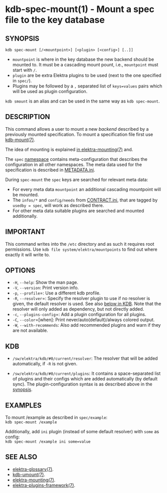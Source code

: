 kdb-spec-mount(1) - Mount a spec file to the key database
=========================================================

## SYNOPSIS

`kdb spec-mount [/<mountpoint>] [<plugin> [<config>] [..]]`  

- `mountpoint` is where in the key database the new backend should be mounted to.
  It must be a cascading mount pount, i.e., `mountpoint` must start with `/`.
- `plugin` are be extra Elektra plugins to be used (next to the one specified in `spec/`).
- Plugins may be followed by a `,` separated list of `keys=values` pairs which will be used as plugin configuration.

`kdb smount` is an alias and can be used in the same way as `kdb spec-mount`.


## DESCRIPTION

This command allows a user to mount a new *backend* described by a previously mounted specification.
To mount a specification file first use [kdb-mount(7)](kdb-mount.md).

The idea of mounting is explained [in elektra-mounting(7)](elektra-mounting.md) and.

The `spec` [namespace](elektra-namespaces.md) contains meta-configuration that describes the configuration in all other namespaces.
The meta data used for the specification is described in [METADATA.ini](/doc/METADATA.ini).

During `spec-mount` the `spec` keys are searched for relevant meta data:

- For every meta data `mountpoint` an additional cascading mountpoint will be mounted.
- The `infos/*` and `config/needs` from [CONTRACT.ini](/doc/CONTRACT.ini), that are tagged by `usedby = spec`, will work as described there.
- For other meta data suitable plugins are searched and mounted additionally.


## IMPORTANT

This command writes into the `/etc` directory and as such it requires root permissions.
Use `kdb file system/elektra/mountpoints` to find out where exactly it will write to.


## OPTIONS

- `-H`, `--help`:
  Show the man page.
- `-V`, `--version`:
  Print version info.
- `-p`, `--profile`=<profile>:
  Use a different kdb profile.
- `-R`, `--resolver`=<name>:
  Specify the resolver plugin to use if no resolver is given, the default resolver is used.
  See also [below in KDB](#KDB).
  Note that the resolver will only added as dependency, but not directly added.
- `-c`, `--plugins-config`=<config>:
  Add a plugin configuration for all plugins.
- `-C`, `--color`=[when]:
  Print never/auto(default)/always colored output.
- `-W`, `--with-recommends`:
  Also add recommended plugins and warn if they are not available.



## KDB

- `/sw/elektra/kdb/#0/current/resolver`:
  The resolver that will be added automatically, if `-R` is not given.

- `/sw/elektra/kdb/#0/current/plugins`:
  It contains a space-separated list of plugins and their configs
  which are added automatically (by default sync).
  The plugin-configuration syntax is as described above in the
  [synopsis](#SYNOPSIS).


## EXAMPLES

To mount /example as described in `spec/example`:  
`kdb spec-mount /example`

Additionally, add `ini` plugin (instead of some default resolver) with `some` as config:  
`kdb spec-mount /example ini some=value`

## SEE ALSO

- [elektra-glossary(7)](elektra-glossary.md).
- [kdb-umount(7)](kdb-umount.md).
- [elektra-mounting(7)](elektra-mounting.md).
- [elektra-plugins-framework(7)](elektra-plugins-framework.md).
